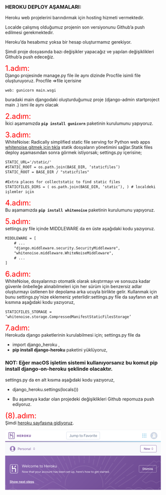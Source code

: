 
### HEROKU DEPLOY AŞAMALARI:

Heroku web projelerini barındırmak için hosting hizmeti vermektedir.

Localde çalışmış olduğumuz projenin son versiyonunu Github’a push edilmesi gerekmektedir.

Heroku’da hesabımız yoksa bir hesap oluşturmamız gerekiyor.

Şimdi proje dosyasında bazı değişikler yapacağız ve yapılan değişiklikleri Github’a push edeceğiz.

<span style="color:red;font-size:1.5rem" >1.adım: </span><br>
Django projesinde manage.py file ile aynı dizinde Procfile isimli file oluşturuyoruz.
Procfile =>file içerisine
```
web: gunicorn main.wsgi
```
buradaki main djangodaki oluşturduğumuz proje (django-admin startproject main .) ismi ile aynı olacak

<span style="color:red;font-size:1.5rem" >2.adım: </span><br>
İkici aşamamızda  **``` pip install gunicorn ```** paketinin kurulumunu yapıyoruz.

<span style="color:red;font-size:1.5rem" >3.adım: </span><br>
WhiteNoise: Radically simplified static file serving for Python web apps
[whitenoise gitmek için tıkla](http://whitenoise.evans.io/en/stable/) statik dosyaların yönetimini sağlar.Statik files deploy aşamasından sonra görmek istiyorsak;
settings.py içerisine;
```
STATIC_URL='/static/'
#STATIC_ROOT = os.path.join(BASE_DIR, ‘staticfiles’)
STATIC_ROOT = BASE_DIR / "staticfiles"

#Extra places for collectstatic to find static files
STATICFILES_DIRS = ( os.path.join(BASE_DIR, ‘static’), ) # localdeki işlemler için
```
<span style="color:red;font-size:1.5rem" >4.adım: </span><br>
Bu aşamamızda  **``` pip install whitenoise ```** paketinin kurulumunu yapıyoruz.

<span style="color:red;font-size:1.5rem" >5.adım: </span><br>
settings.py file içinde MIDDLEWARE da en üste aşağıdaki kodu yazıyoruz.
```
MIDDLEWARE = [
    # ...
    "django.middleware.security.SecurityMiddleware",
    "whitenoise.middleware.WhiteNoiseMiddleware",
    # ...
]
```
<span style="color:red;font-size:1.5rem" >6.adım: </span><br>
WhiteNoise, dosyalarınızı otomatik olarak sıkıştırmayı ve sonsuza kadar güvenle önbelleğe alınabilmeleri için her sürüm için benzersiz adlar oluşturmayı üstlenen bir depolama arka ucuyla birlikte gelir. Kullanmak için bunu settings.py'nize eklemeniz yeterlidir:settings.py file da sayfanın en alt kısmına aşağıdaki kodu yazıyoruz,
```
STATICFILES_STORAGE = ‘whitenoise.storage.CompressedManifestStaticFilesStorage’

```
<span style="color:red;font-size:1.5rem" >7.adım: </span><br>
Herokuda django paketlerinin kurulabilmesi için;
settings.py file da
- import django_heroku ,
- **pip install django-heroku** paketini yüklüyoruz,
### NOT: Eğer macOS işletim sistemi kullanıyorsanız bu komut pip install django-on-heroku şeklinde olacaktır.

settings.py da en alt kısıma aşağıdaki kodu yazıyoruz,
- django_heroku.settings(locals())

- Bu aşamaya kadar olan projedeki değişiklikleri Github repomuza push ediyoruz.

<span style="color:red;font-size:1.5rem" >(8).adım: </span><br>
Şimdi [heroku sayfasına gidiyoruz](https://dashboard.heroku.com/apps). <br>
<p> <img src="./images/heroku_dashboard.png"/></p>